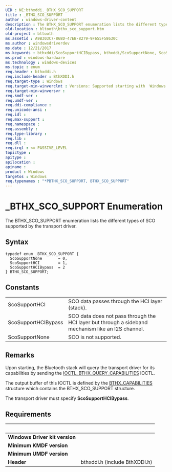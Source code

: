 ```yaml
---
UID : NE:bthxddi._BTHX_SCO_SUPPORT
title : _BTHX_SCO_SUPPORT
author : windows-driver-content
description : The BTHX_SCO_SUPPORT enumeration lists the different types of SCO supported by the transport driver.
old-location : bltooth\bthx_sco_support.htm
old-project : bltooth
ms.assetid : A9B303C7-868D-47EB-8279-9F655F58630C
ms.author : windowsdriverdev
ms.date : 12/21/2017
ms.keywords : bthxddi/ScoSupportHCIBypass, bthxddi/ScoSupportNone, ScoSupportHCI, *PBTHX_SCO_SUPPORT, bthxddi/ScoSupportHCI, BTHX_SCO_SUPPORT enumeration [Bluetooth Devices], ScoSupportNone, ScoSupportHCIBypass, bthxddi/BTHX_SCO_SUPPORT, BTHX_SCO_SUPPORT, _BTHX_SCO_SUPPORT, bltooth.bthx_sco_support
ms.prod : windows-hardware
ms.technology : windows-devices
ms.topic : enum
req.header : bthxddi.h
req.include-header : BthXDDI.h
req.target-type : Windows
req.target-min-winverclnt : Versions: Supported starting with  Windows 8.
req.target-min-winversvr : 
req.kmdf-ver : 
req.umdf-ver : 
req.ddi-compliance : 
req.unicode-ansi : 
req.idl : 
req.max-support : 
req.namespace : 
req.assembly : 
req.type-library : 
req.lib : 
req.dll : 
req.irql : <= PASSIVE_LEVEL
topictype : 
apitype : 
apilocation : 
apiname : 
product : Windows
targetos : Windows
req.typenames : "*PBTHX_SCO_SUPPORT, BTHX_SCO_SUPPORT"
---
```


# _BTHX_SCO_SUPPORT Enumeration
The BTHX_SCO_SUPPORT enumeration lists the different types of SCO supported by the transport driver.

## Syntax
````
typedef enum _BTHX_SCO_SUPPORT { 
  ScoSupportNone       = 0,
  ScoSupportHCI        = 1,
  ScoSupportHCIBypass  = 2
} BTHX_SCO_SUPPORT;
````

## Constants

<table>

<tr>
<td>ScoSupportHCI</td>
<td>SCO data passes through the HCI layer (stack).</td>
</tr>

<tr>
<td>ScoSupportHCIBypass</td>
<td>SCO data does not pass through the HCI layer but through a sideband mechanism like an I2S channel.</td>
</tr>

<tr>
<td>ScoSupportNone</td>
<td>SCO is not supported.</td>
</tr>
</table>

## Remarks

Upon starting, the Bluetooth stack will query the transport driver for its capabilities by sending the <a href="..\bthxddi\ni-bthxddi-ioctl_bthx_query_capabilities.md">IOCTL_BTHX_QUERY_CAPABILITIES</a> IOCTL.

The output buffer of this IOCTL is defined by the <a href="..\bthxddi\ns-bthxddi-_bthx_capabilities.md">BTHX_CAPABILITIES</a> structure which contains the 
BTHX_SCO_SUPPORT structure.

The transport driver must specify <b>ScoSupportHCIBypass</b>.

## Requirements
| &nbsp; | &nbsp; |
| ---- |:---- |
| **Windows Driver kit version** |  |
| **Minimum KMDF version** |  |
| **Minimum UMDF version** |  |
| **Header** | bthxddi.h (include BthXDDI.h) |